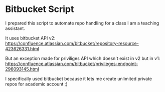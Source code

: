 # Bitbucket Script
I prepared this script to automate repo handling for a class I am a teaching assistant.

It uses bitbucket API v2: https://confluence.atlassian.com/bitbucket/repository-resource-423626331.html

But an exception made for priviliges API which doesn't exist in v2 but in v1: https://confluence.atlassian.com/bitbucket/privileges-endpoint-296093145.html

I specifically used bitbucket because it lets me create unlimited private repos for academic account ;)
